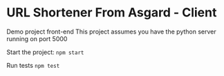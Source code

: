 # URL Shortener From Asgard - Client

Demo project front-end
This project assumes you have the python server running on port 5000

Start the project:
`npm start`

Run tests
`npm test`

